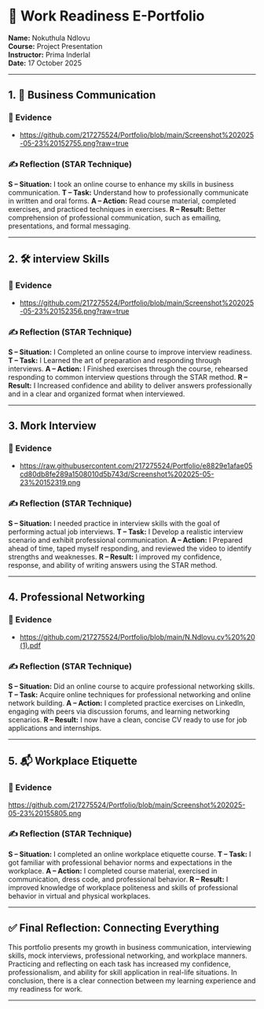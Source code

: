# 🌟 Work Readiness E-Portfolio

**Name:** Nokuthula Ndlovu  
**Course:** Project Presentation  
**Instructor:** Prima Inderlal  
**Date:** 17 October 2025  

---

## 1. 💼 Business Communication

### 📁 Evidence
- https://github.com/217275524/Portfolio/blob/main/Screenshot%202025-05-23%20152755.png?raw=true

### ✍️ Reflection (STAR Technique)
**S – Situation:** I took an online course to enhance my skills in business communication.
**T – Task:** Understand how to professionally communicate in written and oral forms.
**A – Action:** Read course material, completed exercises, and practiced techniques in exercises.
**R – Result:** Better comprehension of professional communication, such as emailing, presentations, and formal messaging.

---

## 2. 🛠️ interview Skills

### 📁 Evidence
- https://github.com/217275524/Portfolio/blob/main/Screenshot%202025-05-23%20152356.png?raw=true

### ✍️ Reflection (STAR Technique)
**S – Situation:** I Completed an online course to improve interview readiness.
**T – Task:** I Learned the art of preparation and responding through interviews.
**A – Action:** I Finished exercises through the course, rehearsed responding to common interview questions through the STAR method.
**R – Result:** I Increased confidence and ability to deliver answers professionally and in a clear and organized format when interviewed.

---

## 3. Mork Interview

### 📁 Evidence
- https://raw.githubusercontent.com/217275524/Portfolio/e8829e1afae05cd80db8fe289a1508010d5b743d/Screenshot%202025-05-23%20152319.png

### ✍️ Reflection (STAR Technique)
**S – Situation:** I needed practice in interview skills with the goal of performing actual job interviews.
**T – Task:** I Develop a realistic interview scenario and exhibit professional communication.
**A – Action:** I Prepared ahead of time, taped myself responding, and reviewed the video to identify strengths and weaknesses.
**R – Result:** I improved my confidence, response, and ability of writing answers using the STAR method.

---

## 4. Professional Networking

### 📁 Evidence
- https://github.com/217275524/Portfolio/blob/main/N.Ndlovu.cv%20%20(1).pdf

### ✍️ Reflection (STAR Technique)
**S – Situation:** Did an online course to acquire professional networking skills.
**T – Task:**  Acquire online techniques for professional networking and online network building.
**A – Action:**  I completed practice exercises on LinkedIn, engaging with peers via discussion forums, and learning networking scenarios.
**R – Result:** I now have a clean, concise CV ready to use for job applications and internships.

---

## 5. 📬 Workplace Etiquette

### 📁 Evidence
https://github.com/217275524/Portfolio/blob/main/Screenshot%202025-05-23%20155805.png

### ✍️ Reflection (STAR Technique)
**S – Situation:**  I completed an online workplace etiquette course.
**T – Task:** I got familiar with professional behavior norms and expectations in the workplace.
**A – Action:** I completed course material, exercised in communication, dress code, and professional behavior.
**R – Result:** I improved knowledge of workplace politeness and skills of professional behavior in virtual and physical workplaces.

---

## ✅ Final Reflection: Connecting Everything

This portfolio presents my growth in business communication, interviewing skills, mock interviews, professional networking, and workplace manners.
Practicing and reflecting on each task has increased my confidence, professionalism, and ability for skill application in real-life situations.
In conclusion, there is a clear connection between my learning experience and my readiness for work.


---
